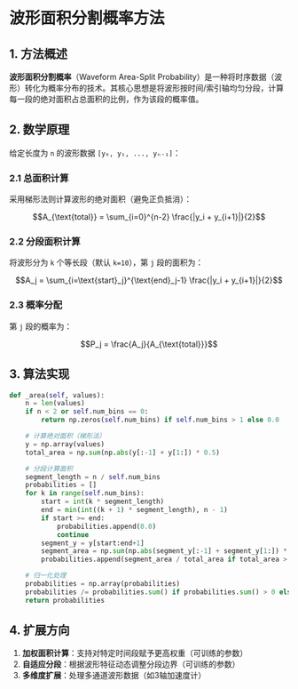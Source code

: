
# 波形面积分割概率方法

## 1. 方法概述
**波形面积分割概率**（Waveform Area-Split Probability）是一种将时序数据（波形）转化为概率分布的技术。其核心思想是将波形按时间/索引轴均匀分段，计算每一段的绝对面积占总面积的比例，作为该段的概率值。

## 2. 数学原理
给定长度为 `n` 的波形数据 `[y₀, y₁, ..., yₙ₋₁]`：

### 2.1 总面积计算
采用梯形法则计算波形的绝对面积（避免正负抵消）：
```math
A_{\text{total}} = \sum_{i=0}^{n-2} \frac{|y_i + y_{i+1}|}{2}
```

### 2.2 分段面积计算
将波形分为 `k` 个等长段（默认 `k=10`），第 `j` 段的面积为：
```math
A_j = \sum_{i=\text{start}_j}^{\text{end}_j-1} \frac{|y_i + y_{i+1}|}{2}
```

### 2.3 概率分配
第 `j` 段的概率为：
```math
P_j = \frac{A_j}{A_{\text{total}}}
```

## 3. 算法实现
```python
def _area(self, values):
    n = len(values)
    if n < 2 or self.num_bins == 0:
        return np.zeros(self.num_bins) if self.num_bins > 1 else 0.0

    # 计算绝对面积（梯形法）
    y = np.array(values)
    total_area = np.sum(np.abs(y[:-1] + y[1:]) * 0.5)

    # 分段计算面积
    segment_length = n / self.num_bins
    probabilities = []
    for k in range(self.num_bins):
        start = int(k * segment_length)
        end = min(int((k + 1) * segment_length), n - 1)
        if start >= end:
            probabilities.append(0.0)
            continue
        segment_y = y[start:end+1]
        segment_area = np.sum(np.abs(segment_y[:-1] + segment_y[1:]) * 0.5)
        probabilities.append(segment_area / total_area if total_area > 0 else 0.0)

    # 归一化处理
    probabilities = np.array(probabilities)
    probabilities /= probabilities.sum() if probabilities.sum() > 0 else 1.0
    return probabilities
```

## 4. 扩展方向
1. **加权面积计算**：支持对特定时间段赋予更高权重（可训练的参数）
2. **自适应分段**：根据波形特征动态调整分段边界（可训练的参数）
3. **多维度扩展**：处理多通道波形数据（如3轴加速度计）

